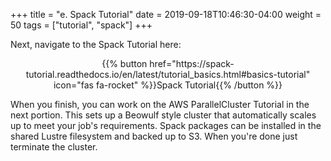 +++
title = "e. Spack Tutorial"
date = 2019-09-18T10:46:30-04:00
weight = 50
tags = ["tutorial", "spack"]
+++

Next, navigate to the Spack Tutorial here:
<center>
{{% button href="https://spack-tutorial.readthedocs.io/en/latest/tutorial_basics.html#basics-tutorial" icon="fas fa-rocket" %}}Spack Tutorial{{% /button %}}
</center>

When you finish, you can work on the AWS ParallelCluster Tutorial in the next portion. This sets up a Beowulf style cluster that automatically scales up to meet your job's requirements. Spack packages can be installed in the shared Lustre filesystem and backed up to S3. When you're done just terminate the cluster.
